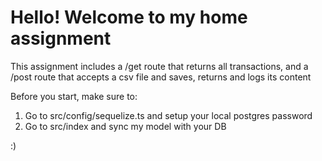 # Hello! Welcome to my home assignment
This assignment includes a /get route that returns all transactions, and a /post route that accepts a csv file and saves, returns and logs its content

Before you start, make sure to:
1. Go to src/config/sequelize.ts and setup your local postgres password
2. Go to src/index and sync my model with your DB

:)

